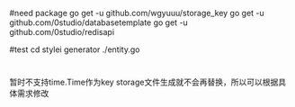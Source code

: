 #need package
go get -u github.com/wgyuuu/storage_key
go get -u github.com/0studio/databasetemplate
go get -u github.com/0studio/redisapi


#test
cd stylei
generator ./entity.go

#
暂时不支持time.Time作为key
storage文件生成就不会再替换，所以可以根据具体需求修改